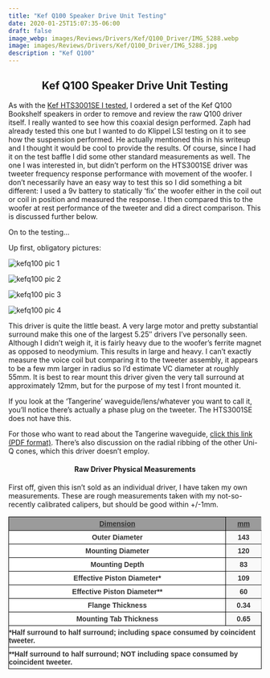 ```yaml
---
title: "Kef Q100 Speaker Drive Unit Testing"
date: 2020-01-25T15:07:35-06:00
draft: false
image_webp: images/Reviews/Drivers/Kef/Q100_Driver/IMG_5288.webp
image: images/Reviews/Drivers/Kef/Q100_Driver/IMG_5288.jpg
description : "Kef Q100"
---
```


## <center> **Kef Q100 Speaker Drive Unit Testing** </center>

As with the [Kef HTS3001SE I tested](), I ordered a set of the Kef Q100 Bookshelf speakers in order to remove and review the raw Q100 driver itself.  I really wanted to see how this coaxial design performed.  Zaph had already tested this one but I wanted to do Klippel LSI testing on it to see how the suspension performed.  He actually mentioned this in his writeup and I thought it would be cool to provide the results.  Of course, since I had it on the test baffle I did some other standard measurements as well.  The one I was interested in, but didn’t perform on the HTS3001SE driver was tweeter frequency response performance with movement of the woofer.  I don’t necessarily have an easy way to test this so I did something a bit different: I used a 9v battery to statically ‘fix’ the woofer either in the coil out or coil in position and measured the response.  I then compared this to the woofer at rest performance of the tweeter and did a direct comparison.  This is discussed further below.

On to the testing…



Up first, obligatory pictures:


![kefq100 pic 1](/images/Reviews/Drivers/Kef/Q100_Driver/IMG_5288.jpg)

![kefq100 pic 2](/images/Reviews/Drivers/Kef/Q100_Driver/IMG_5289.jpg)

![kefq100 pic 3](/images/Reviews/Drivers/Kef/Q100_Driver/IMG_5290.jpg)

![kefq100 pic 4](/images/Reviews/Drivers/Kef/Q100_Driver/IMG_5291.jpg)


This driver is quite the little beast. A very large motor and pretty substantial surround make this one of the largest 5.25″ drivers I’ve personally seen.  Although I didn’t weigh it, it is fairly heavy due to the woofer’s ferrite magnet as opposed to neodymium.  This results in large and heavy.  I can’t exactly measure the voice coil but comparing it to the tweeter assembly, it appears to be a few mm larger in radius so I’d estimate VC diameter at roughly 55mm.  It is best to rear mount this driver given the very tall surround at approximately 12mm, but for the purpose of my test I front mounted it.

If you look at the ‘Tangerine’ waveguide/lens/whatever you want to call it, you’ll notice there’s actually a phase plug on the tweeter.  The HTS3001SE does not have this.

For those who want to read about the Tangerine waveguide, [click this link (PDF format)](http://forum.vegalab.ru/attachment.php?attachmentid=86280&d=1274426702).  There’s also discussion on the radial ribbing of the other Uni-Q cones, which this driver doesn’t employ.

#### <center> **Raw Driver Physical Measurements** </center>

First off, given this isn’t sold as an individual driver, I have taken my own measurements.  These are rough measurements taken with my not-so-recently calibrated calipers, but should be good within +/-1mm.

<style type="text/css">
.tg  {border-collapse:collapse;border-spacing:0;border-color:#ccc;}
.tg td{font-family:Arial, sans-serif;font-size:14px;padding:5px 0px;border-style:solid;border-width:1px;overflow:hidden;word-break:normal;border-color:#ccc;color:#333;background-color:#fff;}
.tg th{font-family:Arial, sans-serif;font-size:14px;font-weight:normal;padding:5px 0px;border-style:solid;border-width:1px;overflow:hidden;word-break:normal;border-color:#ccc;color:#333;background-color:#f0f0f0;}
.tg .tg-cf9o{background-color:#f9f9f9;font-weight:bold;font-size:14px;border-color:inherit;text-align:center;vertical-align:top}
.tg .tg-x0tg{background-color:#f9f9f9;font-weight:bold;font-size:14px;border-color:#000000;text-align:center;vertical-align:top}
.tg .tg-ofbo{font-weight:bold;font-size:14px;font-family:Arial, Helvetica, sans-serif !important;;border-color:#000000;text-align:center;vertical-align:top}
.tg .tg-s4vg{font-weight:bold;text-decoration:underline;font-size:14px;font-family:Arial, Helvetica, sans-serif !important;;background-color:#9b9b9b;color:#333333;border-color:#000000;text-align:center;vertical-align:top}
.tg .tg-x4sh{font-weight:bold;text-decoration:underline;font-size:14px;background-color:#9b9b9b;color:#333333;border-color:inherit;text-align:center;vertical-align:top}
.tg .tg-18ri{font-weight:bold;font-size:14px;font-family:Arial, Helvetica, sans-serif !important;;border-color:#000000;text-align:left;vertical-align:top}
</style>
<table class="tg">
  <tr>
    <th class="tg-s4vg">Dimension</th>
    <th class="tg-x4sh">mm</th>
  </tr>
  <tr>
    <td class="tg-ofbo">Outer Diameter</td>
    <td class="tg-cf9o">143</td>
  </tr>
  <tr>
    <td class="tg-ofbo">Mounting Diameter</td>
    <td class="tg-cf9o">120</td>
  </tr>
  <tr>
    <td class="tg-ofbo">Mounting Depth</td>
    <td class="tg-cf9o">83</td>
  </tr>
  <tr>
    <td class="tg-ofbo">Effective Piston Diameter*</td>
    <td class="tg-cf9o">109</td>
  </tr>
  <tr>
    <td class="tg-ofbo">Effective Piston Diameter**</td>
    <td class="tg-cf9o">60</td>
  </tr>
  <tr>
    <td class="tg-ofbo">Flange Thickness</td>
    <td class="tg-cf9o">0.34</td>
  </tr>
  <tr>
    <td class="tg-ofbo">Mounting Tab Thickness</td>
    <td class="tg-x0tg">0.65</td>
  </tr>
  <tr>
    <td class="tg-18ri" colspan="2">*Half surround to half surround; including space consumed by coincident tweeter.</td>
  </tr>
  <tr>
    <td class="tg-18ri" colspan="2">**Half surround to half surround; NOT including space consumed by coincident tweeter.</td>
  </tr>
</table>
